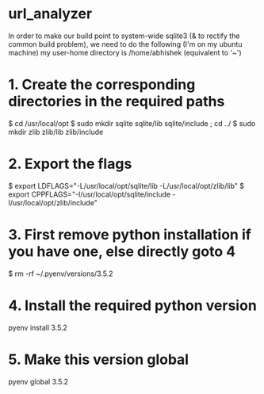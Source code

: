 # url_analyzer

In order to make our build point to system-wide sqlite3 (& to rectify the common build problem),
we need to do the following (I'm on my ubuntu machine)
my user-home directory is /home/abhishek (equivalent to '~')

# 1. Create the corresponding directories in the required paths
$ cd /usr/local/opt
$ sudo mkdir sqlite sqlite/lib sqlite/include ; cd ../
$ sudo mkdir zlib zlib/lib zlib/include

# 2. Export the flags
$ export LDFLAGS="-L/usr/local/opt/sqlite/lib -L/usr/local/opt/zlib/lib"
$ export CPPFLAGS="-I/usr/local/opt/sqlite/include -I/usr/local/opt/zlib/include"

# 3. First remove python installation if you have one, else directly goto 4
$ rm -rf ~/.pyenv/versions/3.5.2

# 4. Install the required python version
pyenv install 3.5.2

# 5. Make this version global
pyenv global 3.5.2
